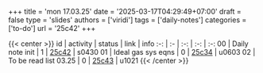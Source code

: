 +++
title = 'mon 17.03.25'
date = '2025-03-17T04:29:49+07:00'
draft = false
type = 'slides'
authors = ['viridi']
tags = ['daily-notes']
categories = ['to-do']
url = '25c42'
+++

{{< center >}}
id | activity | status | link | info
:-: | :- | :-: | :-: | :-:
00 | Daily note init       | 1 | [25c42](/notes/25c42) | s0430
01 | Ideal gas sys eqns    | 0 | [25c34](/notes/25c34) | u0603
02 | To be read list 03.25 | 0 | [25c43](/notes/25c43) | u1021
{{< /center >}}
